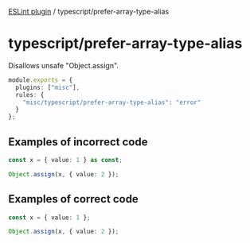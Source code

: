 [ESLint plugin](https://ilyub.github.io/eslint-plugin-misc/) / typescript/prefer-array-type-alias

# typescript/prefer-array-type-alias

Disallows unsafe "Object.assign".

```ts
module.exports = {
  plugins: ["misc"],
  rules: {
    "misc/typescript/prefer-array-type-alias": "error"
  }
};
```

## Examples of incorrect code

```ts
const x = { value: 1 } as const;

Object.assign(x, { value: 2 });
```

## Examples of correct code

```ts
const x = { value: 1 };

Object.assign(x, { value: 2 });
```
